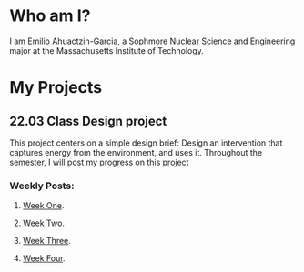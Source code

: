 # Who am I?

I am Emilio Ahuactzin-Garcia, a Sophmore Nuclear Science and Engineering major at the Massachusetts Institute of Technology.

# My Projects
## 22.03 Class Design project

This project centers on a simple design brief: Design an intervention that captures energy from the environment, and uses it. Throughout the semester, I will post my progress on this project

### Weekly Posts:

1. [Week One](https://joancorp.github.io/rapid-prototyping/week-one).

2. [Week Two](https://joancorp.github.io/rapid-prototyping/week-two).

3. [Week Three](https://joancorp.github.io/rapid-prototyping/week-three).

4. [Week Four](https://joancorp.github.io/rapid-prototyping/week-four).